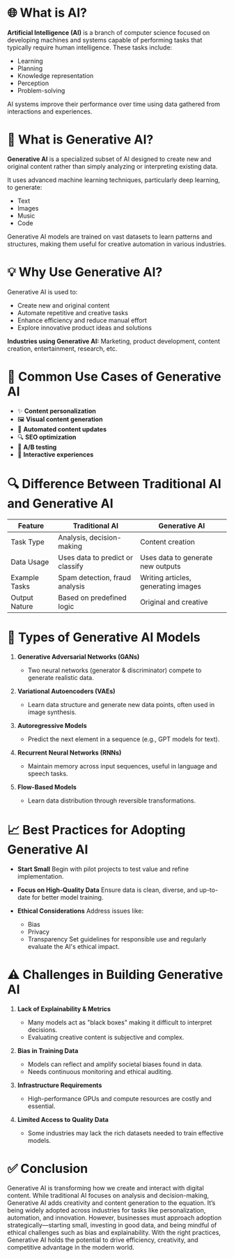 

# 🌐 What is AI?

**Artificial Intelligence (AI)** is a branch of computer science focused on developing machines and systems capable of performing tasks that typically require human intelligence.
These tasks include:

* Learning
* Planning
* Knowledge representation
* Perception
* Problem-solving

AI systems improve their performance over time using data gathered from interactions and experiences.



# 🤖 What is Generative AI?

**Generative AI** is a specialized subset of AI designed to create new and original content rather than simply analyzing or interpreting existing data.

It uses advanced machine learning techniques, particularly deep learning, to generate:

* Text
* Images
* Music
* Code

Generative AI models are trained on vast datasets to learn patterns and structures, making them useful for creative automation in various industries.


# 💡 Why Use Generative AI?

Generative AI is used to:

* Create new and original content
* Automate repetitive and creative tasks
* Enhance efficiency and reduce manual effort
* Explore innovative product ideas and solutions

**Industries using Generative AI:**
Marketing, product development, content creation, entertainment, research, etc.



# 🧩 Common Use Cases of Generative AI

* ✨ **Content personalization**
* 🖼️ **Visual content generation**
* 🔄 **Automated content updates**
* 🔍 **SEO optimization**
* 🧪 **A/B testing**
* 🧠 **Interactive experiences**



# 🔍 Difference Between Traditional AI and Generative AI

| Feature       | Traditional AI                   | Generative AI                       |
| ------------- | -------------------------------- | ----------------------------------- |
| Task Type     | Analysis, decision-making        | Content creation                    |
| Data Usage    | Uses data to predict or classify | Uses data to generate new outputs   |
| Example Tasks | Spam detection, fraud analysis   | Writing articles, generating images |
| Output Nature | Based on predefined logic        | Original and creative               |



# 🧠 Types of Generative AI Models

1. **Generative Adversarial Networks (GANs)**

   * Two neural networks (generator & discriminator) compete to generate realistic data.

2. **Variational Autoencoders (VAEs)**

   * Learn data structure and generate new data points, often used in image synthesis.

3. **Autoregressive Models**

   * Predict the next element in a sequence (e.g., GPT models for text).

4. **Recurrent Neural Networks (RNNs)**

   * Maintain memory across input sequences, useful in language and speech tasks.

5. **Flow-Based Models**

   * Learn data distribution through reversible transformations.



# 📈 Best Practices for Adopting Generative AI

* **Start Small**
  Begin with pilot projects to test value and refine implementation.

* **Focus on High-Quality Data**
  Ensure data is clean, diverse, and up-to-date for better model training.

* **Ethical Considerations**
  Address issues like:

  * Bias
  * Privacy
  * Transparency
    Set guidelines for responsible use and regularly evaluate the AI's ethical impact.



# ⚠️ Challenges in Building Generative AI

1. **Lack of Explainability & Metrics**

   * Many models act as "black boxes" making it difficult to interpret decisions.
   * Evaluating creative content is subjective and complex.

2. **Bias in Training Data**

   * Models can reflect and amplify societal biases found in data.
   * Needs continuous monitoring and ethical auditing.

3. **Infrastructure Requirements**

   * High-performance GPUs and compute resources are costly and essential.

4. **Limited Access to Quality Data**

   * Some industries may lack the rich datasets needed to train effective models.



# ✅ Conclusion

Generative AI is transforming how we create and interact with digital content. While traditional AI focuses on analysis and decision-making, Generative AI adds creativity and content generation to the equation. It’s being widely adopted across industries for tasks like personalization, automation, and innovation. However, businesses must approach adoption strategically—starting small, investing in good data, and being mindful of ethical challenges such as bias and explainability. With the right practices, Generative AI holds the potential to drive efficiency, creativity, and competitive advantage in the modern world.



